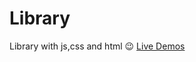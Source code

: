 # Library
Library with js,css and html
😉 [Live Demos](https://stephan-gabriel-sg.github.io/Library/) 
